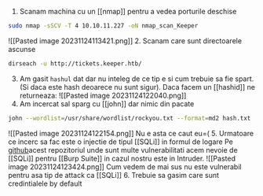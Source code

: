 1. Scanam machina cu un [[nmap]] pentru a vedea porturile deschise
```bash
sudo nmap -sSCV -T 4 10.10.11.227 -oN nmap_scan_Keeper
```
![[Pasted image 20231124113421.png]]
2. Scanam care sunt directoarele ascunse 
```bash
dirseach -u http://tickets.keeper.htb/
```
3. Am gasit `hashul` dat dar nu inteleg de ce tip e si cum trebuie sa fie spart. (Si daca este hash deoarece nu sunt sigur). Daca facem un [[hashid]] ne returneaza:
![[Pasted image 20231124122040.png]]
4. Am incercat sal sparg cu [[john]] dar nimic din pacate
```bash
john --wordlist=/usr/share/wordlist/rockyou.txt --format=md2 hash.txt
```
![[Pasted image 20231124122154.png]]
Nu e asta ce caut eu=(
5. Urmatoare ce incerc sa fac este o injectie de tipul [[SQLi]] in formul de logare
Pe [github](https://github.com/swisskyrepo/PayloadsAllTheThings)acest repozitoriul unde sunt multe vulnerabilitati acem nevoie de [[SQLi]] pentru [[Burp Suite]] in cazul nostru este in Intruder.
![[Pasted image 20231124123424.png]]
Cum vedem de mai sus nu este vulnerabil pentru asa tip de attack ca [[SQLi]] 
6. Trebuie sa gasim care sunt credintialele by default 
